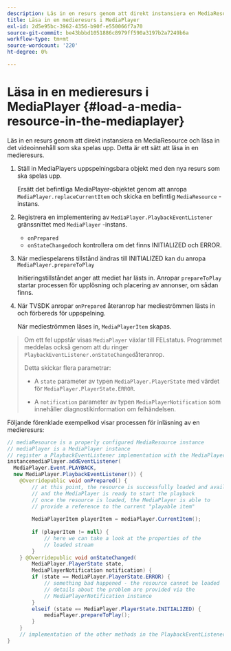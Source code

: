 ```yaml
---
description: Läs in en resurs genom att direkt instansiera en MediaResource och läsa in det videoinnehåll som ska spelas upp. Detta är ett sätt att läsa in en medieresurs.
title: Läsa in en medieresurs i MediaPlayer
exl-id: 2d5e95bc-3962-4356-b90f-e550066f7a70
source-git-commit: be43bbbd1051886c8979ff590a3197b2a7249b6a
workflow-type: tm+mt
source-wordcount: '220'
ht-degree: 0%

---
```


# Läsa in en medieresurs i MediaPlayer {#load-a-media-resource-in-the-mediaplayer}

Läs in en resurs genom att direkt instansiera en MediaResource och läsa in det videoinnehåll som ska spelas upp. Detta är ett sätt att läsa in en medieresurs.

1. Ställ in MediaPlayers uppspelningsbara objekt med den nya resurs som ska spelas upp.

   Ersätt det befintliga MediaPlayer-objektet genom att anropa `MediaPlayer.replaceCurrentItem` och skicka en befintlig `MediaResource` -instans.

1. Registrera en implementering av `MediaPlayer.PlaybackEventListener` gränssnittet med `MediaPlayer` -instans.

   * `onPrepared`
   * `onStateChanged`och kontrollera om det finns INITIALIZED och ERROR.

1. När mediespelarens tillstånd ändras till INITIALIZED kan du anropa `MediaPlayer.prepareToPlay`

   Initieringstillståndet anger att mediet har lästs in. Anropar `prepareToPlay` startar processen för upplösning och placering av annonser, om sådan finns.

1. När TVSDK anropar `onPrepared` återanrop har medieströmmen lästs in och förbereds för uppspelning.

   När medieströmmen läses in, `MediaPlayerItem` skapas.

>Om ett fel uppstår visas `MediaPlayer` växlar till FELstatus. Programmet meddelas också genom att du ringer `PlaybackEventListener.onStateChanged`återanrop.
>
>Detta skickar flera parametrar:
>* A `state` parameter av typen `MediaPlayer.PlayerState` med värdet för `MediaPlayer.PlayerState.ERROR`.
>
>* A `notification` parameter av typen `MediaPlayerNotification` som innehåller diagnostikinformation om felhändelsen.


Följande förenklade exempelkod visar processen för inläsning av en medieresurs:

```java
// mediaResource is a properly configured MediaResource instance 
// mediaPlayer is a MediaPlayer instance 
// register a PlaybackEventListener implementation with the MediaPlayer  
instancemediaPlayer.addEventListener( 
  MediaPlayer.Event.PLAYBACK, 
  new MediaPlayer.PlaybackEventListener()) { 
    @Overridepublic void onPrepared() { 
        // at this point, the resource is successfully loaded and available 
        // and the MediaPlayer is ready to start the playback 
        // once the resource is loaded, the MediaPlayer is able to 
        // provide a reference to the current "playable item" 
 
        MediaPlayerItem playerItem = mediaPlayer.CurrentItem(); 
 
        if (playerItem != null) {     
            // here we can take a look at the properties of the     
            // loaded stream 
        } 
    } @Overridepublic void onStateChanged( 
        MediaPlayer.PlayerState state,  
        MediaPlayerNotification notification) { 
        if (state == MediaPlayer.PlayerState.ERROR) { 
            // something bad happened - the resource cannot be loaded    
            // details about the problem are provided via the  
            // MediaPlayerNotification instance 
        }  
        elseif (state == MediaPlayer.PlayerState.INITIALIZED) {     
            mediaPlayer.prepareToPlay(); 
        } 
    } 
    // implementation of the other methods in the PlaybackEventListener interface... 
} 
```
